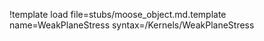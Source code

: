 !template load file=stubs/moose_object.md.template name=WeakPlaneStress syntax=/Kernels/WeakPlaneStress